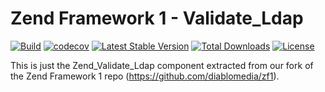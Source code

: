 # Zend Framework 1 - Validate_Ldap

[![Build](https://github.com/diablomedia/zf1-validate-ldap/workflows/Build/badge.svg?event=push)](https://github.com/diablomedia/zf1-validate-ldap/actions?query=workflow%3ABuild+event%3Apush)
[![codecov](https://codecov.io/gh/diablomedia/zf1-validate-ldap/branch/master/graph/badge.svg)](https://codecov.io/gh/diablomedia/zf1-validate-ldap)
[![Latest Stable Version](https://poser.pugx.org/fragotesac/zf1-validate-ldap/v/stable)](https://packagist.org/packages/fragotesac/zf1-validate-ldap)
[![Total Downloads](https://poser.pugx.org/fragotesac/zf1-validate-ldap/downloads)](https://packagist.org/packages/fragotesac/zf1-validate-ldap)
[![License](https://poser.pugx.org/fragotesac/zf1-validate-ldap/license)](https://packagist.org/packages/fragotesac/zf1-validate-ldap)

This is just the Zend_Validate_Ldap component extracted from our fork of the Zend Framework 1 repo (https://github.com/diablomedia/zf1).
